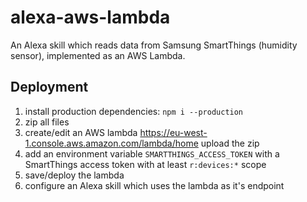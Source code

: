 # alexa-aws-lambda

An Alexa skill which reads data from Samsung SmartThings (humidity sensor), implemented as an AWS Lambda.

## Deployment
1. install production dependencies: `npm i --production`
2. zip all files
3. create/edit an AWS lambda https://eu-west-1.console.aws.amazon.com/lambda/home upload the zip
4. add an environment variable `SMARTTHINGS_ACCESS_TOKEN` with a SmartThings access token with at least `r:devices:*` scope
5. save/deploy the lambda
6. configure an Alexa skill which uses the lambda as it's endpoint
